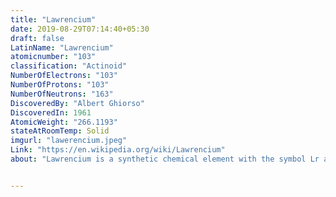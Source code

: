 ```yaml
---
title: "Lawrencium"
date: 2019-08-29T07:14:40+05:30
draft: false
LatinName: "Lawrencium"
atomicnumber: "103"
classification: "Actinoid"
NumberOfElectrons: "103"
NumberOfProtons: "103"
NumberOfNeutrons: "163" 
DiscoveredBy: "Albert Ghiorso" 
DiscoveredIn: 1961
AtomicWeight: "266.1193"
stateAtRoomTemp: Solid
imgurl: "lawerencium.jpeg"
Link: "https://en.wikipedia.org/wiki/Lawrencium"
about: "Lawrencium is a synthetic chemical element with the symbol Lr and atomic number 103. It is named in honor of Ernest Lawrence, inventor of the cyclotron, a device that was used to discover many artificial radioactive elements. A radioactive metal, lawrencium is the eleventh transuranic element and is also the final member of the actinide series. Like all elements with atomic number over 100, lawrencium can only be produced in particle accelerators by bombarding lighter elements with charged particles. Twelve isotopes of lawrencium are currently known; the most stable is 266Lr with a half-life of 11 hours."


---
```


